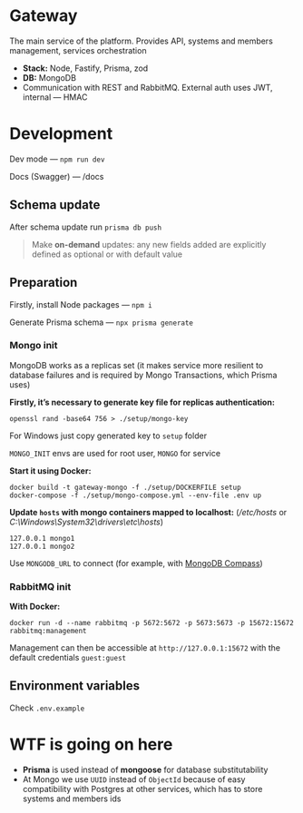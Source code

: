# Gateway

The main service of the platform. Provides API, systems and members management, services orchestration

- **Stack:** Node, Fastify, Prisma, zod
- **DB:** MongoDB
- Communication with REST and RabbitMQ. External auth uses JWT, internal — HMAC

# Development

Dev mode — `npm run dev`

Docs (Swagger) — /docs

## Schema update

After schema update run `prisma db push`

> Make **on-demand** updates: any new fields added are explicitly defined as optional or with default value

## Preparation

Firstly, install Node packages — `npm i`

Generate Prisma schema — `npx prisma generate`

### Mongo init

MongoDB works as a replicas set (it makes service more resilient to database failures and is required by Mongo Transactions, which Prisma uses)

**Firstly, it’s necessary to generate key file for replicas authentication:**
```
openssl rand -base64 756 > ./setup/mongo-key
```

For Windows just copy generated key to `setup` folder

`MONGO_INIT` envs are used for root user, `MONGO` for service

**Start it using Docker:**
```
docker build -t gateway-mongo -f ./setup/DOCKERFILE setup
docker-compose -f ./setup/mongo-compose.yml --env-file .env up
```

**Update `hosts` with mongo containers mapped to localhost:** (*/etc/hosts* or *C:\Windows\System32\drivers\etc\hosts*)
```
127.0.0.1 mongo1
127.0.0.1 mongo2
```

Use `MONGODB_URL` to connect (for example, with [MongoDB Compass](https://www.mongodb.com/products/tools/compass))

### RabbitMQ init

**With Docker:**
```
docker run -d --name rabbitmq -p 5672:5672 -p 5673:5673 -p 15672:15672 rabbitmq:management  
```

Management can then be accessible at `http://127.0.0.1:15672` with the default credentials `guest:guest`

## Environment variables

Check `.env.example`

# WTF is going on here

- **Prisma** is used instead of **mongoose** for database substitutability
- At Mongo we use `UUID` instead of `ObjectId` because of easy compatibility with Postgres at other services, which has to store systems and members ids
